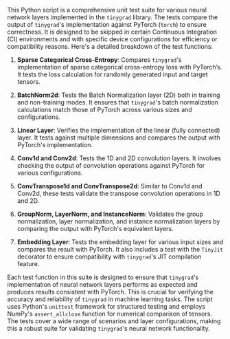 This Python script is a comprehensive unit test suite for various neural network layers implemented in the `tinygrad` library. The tests compare the output of `tinygrad`'s implementation against PyTorch (`torch`) to ensure correctness. It is designed to be skipped in certain Continuous Integration (CI) environments and with specific device configurations for efficiency or compatibility reasons. Here's a detailed breakdown of the test functions:

1. **Sparse Categorical Cross-Entropy**: Compares `tinygrad`'s implementation of sparse categorical cross-entropy loss with PyTorch’s. It tests the loss calculation for randomly generated input and target tensors.

2. **BatchNorm2d**: Tests the Batch Normalization layer (2D) both in training and non-training modes. It ensures that `tinygrad`'s batch normalization calculations match those of PyTorch across various sizes and configurations.

3. **Linear Layer**: Verifies the implementation of the linear (fully connected) layer. It tests against multiple dimensions and compares the output with PyTorch's implementation.

4. **Conv1d and Conv2d**: Tests the 1D and 2D convolution layers. It involves checking the output of convolution operations against PyTorch for various configurations.

5. **ConvTranspose1d and ConvTranspose2d**: Similar to Conv1d and Conv2d, these tests validate the transpose convolution operations in 1D and 2D.

6. **GroupNorm, LayerNorm, and InstanceNorm**: Validates the group normalization, layer normalization, and instance normalization layers by comparing the output with PyTorch's equivalent layers.

7. **Embedding Layer**: Tests the embedding layer for various input sizes and compares the result with PyTorch. It also includes a test with the `TinyJit` decorator to ensure compatibility with `tinygrad`'s JIT compilation feature.

Each test function in this suite is designed to ensure that `tinygrad`'s implementation of neural network layers performs as expected and produces results consistent with PyTorch. This is crucial for verifying the accuracy and reliability of `tinygrad` in machine learning tasks. The script uses Python's `unittest` framework for structured testing and employs NumPy's `assert_allclose` function for numerical comparison of tensors. The tests cover a wide range of scenarios and layer configurations, making this a robust suite for validating `tinygrad`'s neural network functionality.